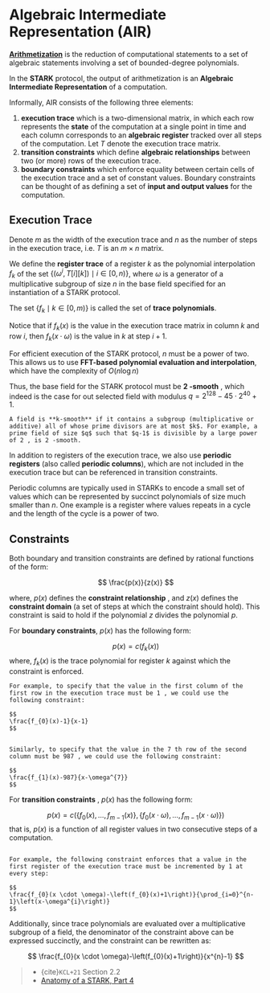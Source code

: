 

# Algebraic Intermediate Representation (AIR)

**[Arithmetization](https://nmohnblatt.github.io/zk-jargon-decoder/definitions/arithmetization.html)** is the reduction of computational statements to a set of algebraic statements involving a set of bounded-degree polynomials. 

In the **STARK** protocol, the output of arithmetization is an **Algebraic Intermediate Representation** of a computation. 

Informally, AIR consists of the following three elements:
1. **execution trace** which is a two-dimensional matrix, in which each row represents the **state** of the computation at a single point in time and each column corresponds to an **algebraic register** tracked over all steps of the computation. Let $T$ denote the execution trace matrix.
2. **transition constraints** which define **algebraic relationships** between two (or more) rows of the execution trace.
3. **boundary constraints** which enforce equality between certain cells of the execution trace and a set of constant values. Boundary constraints can be thought of as defining a set of **input and output values** for the computation.

## Execution Trace
Denote $m$ as the width of the execution trace and $n$ as the number of steps in the execution trace, i.e. $T$ is an $m \times n$ matrix. 

We define the **register trace** of a register $k$ as the polynomial interpolation $f_{k}$ of the set $\left\{\left(\omega^{i}, T[i][k]\right) \mid i \in[0, n)\right\}$, where $\omega$ is a generator of a multiplicative subgroup of size $n$ in the base field specified for an instantiation of a STARK protocol. 

The set $\left\{f_{k} \mid k \in[0, m)\right\}$ is called the set of **trace polynomials**.

Notice that if $f_{k}(x)$ is the value in the execution trace matrix in column $k$ and row $i$, then $f_{k}(x \cdot \omega)$ is the value in $k$ at step $i+1$.

For efficient execution of the STARK protocol, $n$ must be a power of two. This allows us to use **FFT-based polynomial evaluation and interpolation**, which have the complexity of $O(n \log n)$ 

Thus, the base field for the STARK protocol must be **2 -smooth** , which indeed is the case for out selected field with modulus $q=2^{128}-45 \cdot 2^{40}+1$.

```{note} 
A field is **k-smooth** if it contains a subgroup (multiplicative or additive) all of whose prime divisors are at most $k$. For example, a prime field of size $q$ such that $q-1$ is divisible by a large power of 2 , is 2 -smooth.
```


In addition to registers of the execution trace, we also use **periodic registers** (also called **periodic columns**), which are not included in the execution trace but can be referenced in transition constraints. 

Periodic columns are typically used in STARKs to encode a small set of values which can be represented by succinct polynomials of size much smaller than $n$. One example is a register where values repeats in a cycle and the length of the cycle is a power of two.

## Constraints
Both boundary and transition constraints are defined by rational functions of the form:

$$
\frac{p(x)}{z(x)}
$$

where, $p(x)$ defines the **constraint relationship** , and $z(x)$ defines the **constraint domain** (a set of steps at which the constraint should hold). This constraint is said to hold if the polynomial $z$ divides the polynomial $p$.

For **boundary constraints**, $p(x)$ has the following form:

$$
p(x)=c\left(f_{k}(x)\right)
$$
where, $f_{k}(x)$ is the trace polynomial for register $k$ against which the constraint is enforced. 

````{prf:example}
For example, to specify that the value in the first column of the first row in the execution trace must be 1 , we could use the following constraint:

$$
\frac{f_{0}(x)-1}{x-1}
$$
````

````{prf:example}

Similarly, to specify that the value in the 7 th row of the second column must be 987 , we could use the following constraint:

$$
\frac{f_{1}(x)-987}{x-\omega^{7}}
$$
````

For **transition constraints** , $p(x)$ has the following form:

$$
p(x)=c\left(\left\{f_{0}(x), \ldots, f_{m-1}(x)\right\},\left\{f_{0}(x \cdot \omega), \ldots, f_{m-1}(x \cdot \omega)\right\}\right)
$$
that is, $p(x)$ is a function of all register values in two consecutive steps of a computation. 

````{prf:example}

For example, the following constraint enforces that a value in the first register of the execution trace must be incremented by 1 at every step:

$$
\frac{f_{0}(x \cdot \omega)-\left(f_{0}(x)+1\right)}{\prod_{i=0}^{n-1}\left(x-\omega^{i}\right)}
$$
````

Additionally, since trace polynomials are evaluated over a multiplicative subgroup of a field, the denominator of the constraint above can be expressed succinctly, and the constraint can be rewritten as:

$$
\frac{f_{0}(x \cdot \omega)-\left(f_{0}(x)+1\right)}{x^{n}-1}
$$

> - {cite}`KCL+21` Section 2.2
> - [Anatomy of a STARK, Part 4](https://aszepieniec.github.io/stark-anatomy/stark#arithmetic-intermediate-representation-air)
